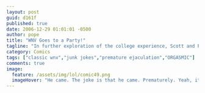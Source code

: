 ```yaml
---
layout: post
guid: d161f
published: true
date: 2006-12-29 01:01:01 -0500
author: pope
title: "WNV Goes to a Party!"
tagline: "In further exploration of the college experience, Scott and Pope attend a classic college party. We also include another new friend who has a problem. See if you can figure out what that might be. It\'s very subtle."
category: Comics
tags: ["classic wnv","junk jokes","premature ejaculation","ORGASMIC"]
comments: true 
image:
  feature: /assets/img/lol/comic49.png
  imageHover: "He came. The joke is that he came. Prematurely. Yeah, it's fine, no one else got it either."
---
```


